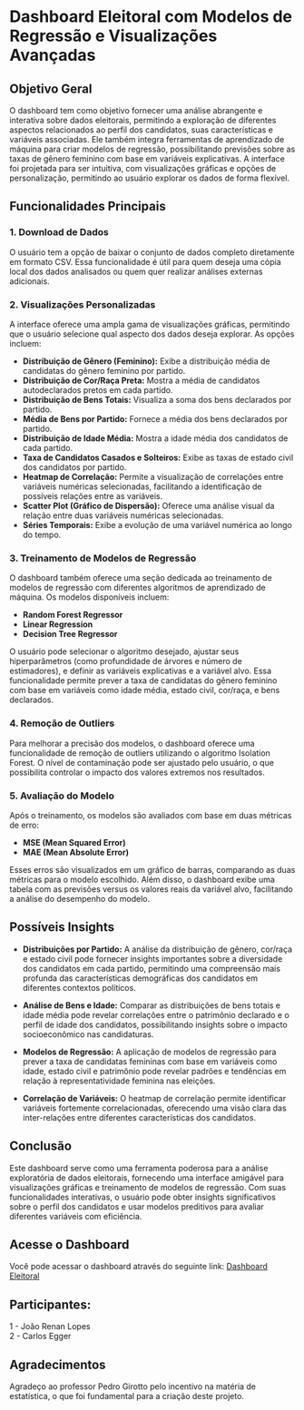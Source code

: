 # Dashboard Eleitoral com Modelos de Regressão e Visualizações Avançadas

## Objetivo Geral
O dashboard tem como objetivo fornecer uma análise abrangente e interativa sobre dados eleitorais, permitindo a exploração de diferentes aspectos relacionados ao perfil dos candidatos, suas características e variáveis associadas. Ele também integra ferramentas de aprendizado de máquina para criar modelos de regressão, possibilitando previsões sobre as taxas de gênero feminino com base em variáveis explicativas. A interface foi projetada para ser intuitiva, com visualizações gráficas e opções de personalização, permitindo ao usuário explorar os dados de forma flexível.

## Funcionalidades Principais

### 1. **Download de Dados**
O usuário tem a opção de baixar o conjunto de dados completo diretamente em formato CSV. Essa funcionalidade é útil para quem deseja uma cópia local dos dados analisados ou quem quer realizar análises externas adicionais.

### 2. **Visualizações Personalizadas**
A interface oferece uma ampla gama de visualizações gráficas, permitindo que o usuário selecione qual aspecto dos dados deseja explorar. As opções incluem:

- **Distribuição de Gênero (Feminino):** Exibe a distribuição média de candidatas do gênero feminino por partido.
- **Distribuição de Cor/Raça Preta:** Mostra a média de candidatos autodeclarados pretos em cada partido.
- **Distribuição de Bens Totais:** Visualiza a soma dos bens declarados por partido.
- **Média de Bens por Partido:** Fornece a média dos bens declarados por partido.
- **Distribuição de Idade Média:** Mostra a idade média dos candidatos de cada partido.
- **Taxa de Candidatos Casados e Solteiros:** Exibe as taxas de estado civil dos candidatos por partido.
- **Heatmap de Correlação:** Permite a visualização de correlações entre variáveis numéricas selecionadas, facilitando a identificação de possíveis relações entre as variáveis.
- **Scatter Plot (Gráfico de Dispersão):** Oferece uma análise visual da relação entre duas variáveis numéricas selecionadas.
- **Séries Temporais:** Exibe a evolução de uma variável numérica ao longo do tempo.

### 3. **Treinamento de Modelos de Regressão**
O dashboard também oferece uma seção dedicada ao treinamento de modelos de regressão com diferentes algoritmos de aprendizado de máquina. Os modelos disponíveis incluem:

- **Random Forest Regressor**
- **Linear Regression**
- **Decision Tree Regressor**

O usuário pode selecionar o algoritmo desejado, ajustar seus hiperparâmetros (como profundidade de árvores e número de estimadores), e definir as variáveis explicativas e a variável alvo. Essa funcionalidade permite prever a taxa de candidatas do gênero feminino com base em variáveis como idade média, estado civil, cor/raça, e bens declarados.

### 4. **Remoção de Outliers**
Para melhorar a precisão dos modelos, o dashboard oferece uma funcionalidade de remoção de outliers utilizando o algoritmo Isolation Forest. O nível de contaminação pode ser ajustado pelo usuário, o que possibilita controlar o impacto dos valores extremos nos resultados.

### 5. **Avaliação do Modelo**
Após o treinamento, os modelos são avaliados com base em duas métricas de erro:

- **MSE (Mean Squared Error)**
- **MAE (Mean Absolute Error)**

Esses erros são visualizados em um gráfico de barras, comparando as duas métricas para o modelo escolhido. Além disso, o dashboard exibe uma tabela com as previsões versus os valores reais da variável alvo, facilitando a análise do desempenho do modelo.

## Possíveis Insights

- **Distribuições por Partido:** A análise da distribuição de gênero, cor/raça e estado civil pode fornecer insights importantes sobre a diversidade dos candidatos em cada partido, permitindo uma compreensão mais profunda das características demográficas dos candidatos em diferentes contextos políticos.
  
- **Análise de Bens e Idade:** Comparar as distribuições de bens totais e idade média pode revelar correlações entre o patrimônio declarado e o perfil de idade dos candidatos, possibilitando insights sobre o impacto socioeconômico nas candidaturas.

- **Modelos de Regressão:** A aplicação de modelos de regressão para prever a taxa de candidatas femininas com base em variáveis como idade, estado civil e patrimônio pode revelar padrões e tendências em relação à representatividade feminina nas eleições.

- **Correlação de Variáveis:** O heatmap de correlação permite identificar variáveis fortemente correlacionadas, oferecendo uma visão clara das inter-relações entre diferentes características dos candidatos.

## Conclusão
Este dashboard serve como uma ferramenta poderosa para a análise exploratória de dados eleitorais, fornecendo uma interface amigável para visualizações gráficas e treinamento de modelos de regressão. Com suas funcionalidades interativas, o usuário pode obter insights significativos sobre o perfil dos candidatos e usar modelos preditivos para avaliar diferentes variáveis com eficiência.

## Acesse o Dashboard
Você pode acessar o dashboard através do seguinte link: [Dashboard Eleitoral](https://dashboard-tse-ia.streamlit.app/)

## Participantes:
1 - João Renan Lopes  
2 - Carlos Egger

## Agradecimentos
Agradeço ao professor Pedro Girotto pelo incentivo na matéria de estatística, o que foi fundamental para a criação deste projeto.
